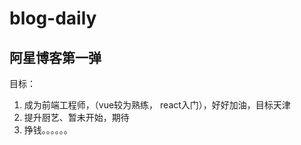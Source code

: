 # blog-daily

 
##  阿星博客第一弹

目标：
 1. 成为前端工程师，（vue较为熟练， react入门），好好加油，目标天津
 2. 提升厨艺、暂未开始，期待
 3. 挣钱。。。。。。
